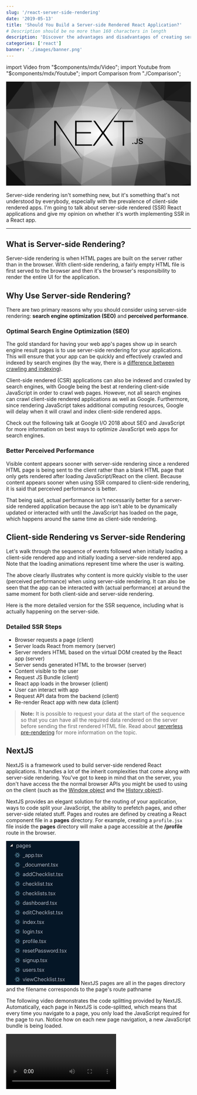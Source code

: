 ```yaml
---
slug: '/react-server-side-rendering'
date: '2019-05-13'
title: 'Should You Build a Server-side Rendered React Application?'
# Description should be no more than 160 characters in length
description: 'Discover the advantages and disadvantages of creating server-side rendered React applications and find out which apps are best suited for server-side rendering.'
categories: ['react']
banner: './images/banner.png'
---
```


import Video from "$components/mdx/Video";
import Youtube from "$components/mdx/Youtube";
import Comparison from "./Comparison";

![Banner Image.](./images/banner.png)

Server-side rendering isn't something new, but it's something that's not understood by everybody, especially with the prevalence of client-side rendered apps. I'm going to talk about server-side rendered (SSR) React applications and give my opinion on whether it's worth implementing SSR in a React app.

---

## What is Server-side Rendering?

Server-side rendering is when HTML pages are built on the server rather than in the browser. With client-side rendering, a fairly empty HTML file is first served to the browser and then it's the browser's responsibility to render the entire UI for the application.

## Why Use Server-side Rendering?

There are two primary reasons why you should consider using server-side rendering: **search engine optimization (SEO)** and **perceived performance**.

### Optimal Search Engine Optimization (SEO)

The gold standard for having your web app's pages show up in search engine result pages is to use server-side rendering for your applications. This will ensure that your app can be quickly and effectively crawled and indexed by search engines (by the way, there is a [difference between crawling and indexing](https://www.sureoak.com/difference-crawling-vs-indexing/)).

Client-side rendered (CSR) applications can also be indexed and crawled by search engines, with Google being the best at rendering client-side JavaScript in order to crawl web pages. However, not all search engines can crawl client-side rendered applications as well as Google. Furthermore, since rendering JavaScript takes additional computing resources, Google will delay when it will crawl and index client-side rendered apps.

Check out the following talk at Google I/O 2018 about SEO and JavaScript for more information on best ways to optimize JavaScript web apps for search engines.

<Youtube src="https://www.youtube.com/embed/PFwUbgvpdaQ?controls=0" />

### Better Perceived Performance

Visible content appears sooner with server-side rendering since a rendered HTML page is being sent to the client rather than a blank HTML page that only gets rendered after loading JavaScript/React on the client. Because content appears sooner when using SSR compared to client-side rendering, it is said that perceived performance is better.

That being said, actual performance isn't necessarily better for a server-side rendered application because the app isn't able to be dynamically updated or interacted with until the JavaScript has loaded on the page, which happens around the same time as client-side rendering.

## Client-side Rendering vs Server-side Rendering

Let's walk through the sequence of events followed when initially loading a client-side rendered app and initially loading a server-side rendered app. Note that the loading animations represent time where the user is waiting.

<Comparison/>

The above clearly illustrates why content is more quickly visible to the user (perceived performance) when using server-side rendering. It can also be seen that the app can be interacted with (actual performance) at around the same moment for both client-side and server-side rendering.

Here is the more detailed version for the SSR sequence, including what is actually happening on the server-side.

### Detailed SSR Steps

-   Browser requests a page (client)
-   Server loads React from memory (server)
-   Server renders HTML based on the virtual DOM created by the React app (server)
-   Server sends generated HTML to the browser (server)
-   Content visible to the user
-   Request JS Bundle (client)
-   React app loads in the browser (client)
-   User can interact with app
-   Request API data from the backend (client)
-   Re-render React app with new data (client)

> **Note:** It is possible to request your data at the start of the sequence so that you can have all the required data rendered on the server before sending the first rendered HTML file. Read about [serverless pre-rendering](https://zeit.co/blog/serverless-pre-rendering) for more information on the topic.

## NextJS

NextJS is a framework used to build server-side rendered React applications. It handles a lot of the inherit complexities that come along with server-side rendering. You've got to keep in mind that on the server, you don't have access the the normal browser APIs you might be used to using on the client (such as the [Window object](https://developer.mozilla.org/en-US/docs/Web/API/Window) and the [History object](https://developer.mozilla.org/en-US/docs/Web/API/History)).

NextJS provides an elegant solution for the routing of your application, ways to code split your JavaScript, the ability to prefetch pages, and other server-side related stuff. Pages and routes are defined by creating a React component file in a **pages** directory. For example, creating a `profile.jsx` file inside the **pages** directory will make a page accessible at the **/profile** route in the browser.

![NextJS pages directory](./images/image-1.png)
<span class="caption">NextJS pages are all in the <bold>pages</bold> directory and the filename corresponds to the page's route pathname</span>

The following video demonstrates the code splitting provided by NextJS. Automatically, each page in NextJS is code-splitted, which means that every time you navigate to a page, you only load the JavaScript required for the page to run. Notice how on each new page navigation, a new JavaScript bundle is being loaded.

<Video src="/nextjs-code-splitting" />

<span class="caption">Every time a user navigates to a new page, a new JavaScript bundle gets loaded</span>

## Server-side Rendering Drawbacks

React development with SSR is more complex than it is with CSR. Even though NextJS makes the SSR development experience much better, it still has it's own nuances compared to a CSR React app. For example, not all the React related libraries will be compatible with SSR, and even if they are, it might require some non-obvious setup to get them working. Also, if you encounter a bug with a library that is caused by the use of SSR, it may be difficult to get support for it. The majority of people using React libraries are not using server-side rendering so there will be less people experiencing the SSR-related bug and therefore less incentive in fixing it.

Furthermore, although server-side rendering should always have a better perceived performance than a client-side rendered app, it may not actually be more performant. When rendering HTML on the server, the server needs to itself load the React app, and it also needs to run a synchronous method called [`renderToString()`](https://reactjs.org/docs/react-dom-server.html#rendertostring) in order to generate the required HTML markup that will be sent to the client. Because of this, the first server response to the browser will likely be slower for SSR than for a CSR app. Don't forget that after sending the first HTML response to the browser, the browser will still need to load React in the browser, just like with client-side rendering.

Finally, it must be accepted that new features made available in React libraries may not be immediately compatible with server-side rendering. A good example at the time of writing is that the [React.lazy and Suspense](https://reactjs.org/docs/code-splitting.html#reactlazy) features released in one of the latest versions of React is not yet supported with server-side rendering (there are however alternative ways to lazy load components with SSR).

## Is SSR Worth It?

It depends. Let's look at 3 scenarios for an application built with React:

1. **Most or all the content on a web app is static (i.e. no reliance on an external API to display data based on user actions)**

Use a static site generator like GatsbyJS to build all the pages at build time. This will allow the pages to load very quickly and have all the pages properly crawled and indexed by search engines.

2. **A wep app with a lot of dynamic content and most pages accessible only by authenticated users**

Build the app with client-side rendering since most of your pages don't need to be indexed by search engines. This will allow for faster development since the nuances of server-side rendering don't need to be considered. Also, this allows for the usage of client-side code splitting with React.lazy and Suspense to keep JavaScript bundle sizes low.

3. **A web app with a lot of dynamic content and most of the pages accessible by the general public**

You should **seriously consider** Server-side Rendering. You will get better SEO with SSR compared to CSR.

---

Do you have any experience, opinions, or insights related to server-side rendering? If so, feel free to share your thoughts in the comments below.
